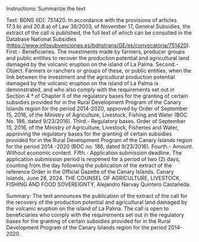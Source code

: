 Instructions:
Summarize the text

Text:
BDNS (ID): 751420.
In accordance with the provisions of articles 17.3.b) and 20.8.a) of Law 38/2003, of November 17, General Subsidies, the extract of the call is published, the full text of which can be consulted in the Database National Subsidies (https://www.infosubvenciones.es/bdnstrans/GE/es/convocatoria/751420).
First.- Beneficiaries.
The investments made by farmers, producer groups and public entities to recover the production potential and agricultural land damaged by the volcanic eruption on the island of La Palma.
Second.- Object.
Farmers or ranchers or groups of these, or public entities, when the link between the investment and the agricultural production potential damaged by the volcanic eruption on the island of La Palma is demonstrated, and who also comply with the requirements set out in Section 4 ª of Chapter II of the regulatory bases for the granting of certain subsidies provided for in the Rural Development Program of the Canary Islands region for the period 2014-2020, approved by Order of September 15, 2016, of the Ministry of Agriculture, Livestock, Fishing and Water (BOC No. 186, dated 9/23/2016).
Third.- Regulatory bases.
Order of September 15, 2016, of the Ministry of Agriculture, Livestock, Fisheries and Water, approving the regulatory bases for the granting of certain subsidies provided for in the Rural Development Program of the Canary Islands region for the period 2014 -2020 (BOC no. 186, dated 9/23/2016).
Fourth.- Amount.
Without economic content.
Fifth.- Application submission deadline.
The application submission period is reopened for a period of two (2) days, counting from the day following the publication of the extract of the reference Order in the Official Gazette of the Canary Islands.
Canary Islands, June 28, 2024.
THE COUNSEL OF AGRICULTURE, LIVESTOCK,
FISHING AND FOOD SOVEREIGNTY,
Alejandro Narvay Quintero Castañeda.

Summary:
The text announces the publication of the extract of the call for the recovery of the production potential and agricultural land damaged by the volcanic eruption on the island of La Palma. The call is open to beneficiaries who comply with the requirements set out in the regulatory bases for the granting of certain subsidies provided for in the Rural Development Program of the Canary Islands region for the period 2014-2020.